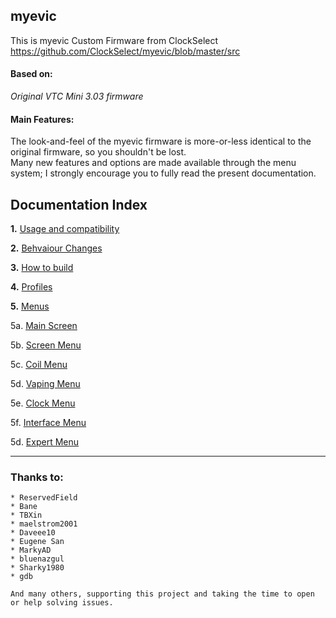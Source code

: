 ## **myevic**
This is myevic Custom Firmware from ClockSelect https://github.com/ClockSelect/myevic/blob/master/src

#### Based on:
*Original VTC Mini 3.03 firmware*

#### Main Features:
The look-and-feel of the myevic firmware is more-or-less identical to the original firmware, so you shouldn't be lost.  
Many new features and options are made available through the menu system; I strongly encourage you to fully read the present documentation.


## Documentation Index 
   __1.__ [Usage and compatibility](https://github.com/Dil3mm4/sur_myevic/blob/master/git_doc_en/usageandcompatibility_en.md)
   
   __2.__ [Behvaiour Changes](https://github.com/Dil3mm4/sur_myevic/blob/master/git_doc_en/behaviourchanges_en.md)
   
   __3.__ [How to build](https://github.com/Dil3mm4/sur_myevic/blob/master/git_doc_en/howtobuild_en.md)

   __4.__ [Profiles](https://github.com/Dil3mm4/sur_myevic/blob/master/git_doc_en/profiles_en.md)

   __5.__ [Menus](https://github.com/Dil3mm4/sur_myevic/blob/master/git_doc_en/menus_en.md)

 5a. [Main Screen](https://github.com/Dil3mm4/sur_myevic/blob/master/git_doc_en/mainscr_en.md)
     
   5b. [Screen Menu](https://github.com/Dil3mm4/sur_myevic/blob/master/git_doc_en/screen_en.md)

   5c. [Coil Menu](https://github.com/Dil3mm4/sur_myevic/blob/master/git_doc_en/coils_en.md)

   5d. [Vaping Menu](https://github.com/Dil3mm4/sur_myevic/blob/master/git_doc_en/vaping_en.md)

   5e. [Clock Menu](https://github.com/Dil3mm4/sur_myevic/blob/master/git_doc_en/clock_en.md)

   5f. [Interface Menu](https://github.com/Dil3mm4/sur_myevic/blob/master/git_doc_en/interface_en.md)
  
   5d. [Expert Menu](https://github.com/Dil3mm4/sur_myevic/blob/master/git_doc_en/expert_en.md)

-----
### Thanks to:

    * ReservedField
    * Bane
    * TBXin
    * maelstrom2001
    * Daveee10
    * Eugene San
    * MarkyAD
    * bluenazgul
    * Sharky1980
    * gdb
    
    And many others, supporting this project and taking the time to open or help solving issues.
